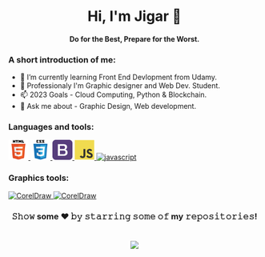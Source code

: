 <h1 align="center"> Hi, I'm Jigar 💙 </h1>

<!--<h3 align="center"> A MCA Student 💻</h3>--> 
<h4 align="center"> Do for the Best, Prepare for the Worst. <h4>

<h3 align="left">A short introduction of me:</h3>


- 🌱 I’m currently learning Front End Devlopment from Udamy.
- 💞️ Professionaly I'm Graphic designer and Web Dev. Student.
- 📫 2023 Goals - Cloud Computing, Python & Blockchain.
- 💬 Ask me about - Graphic Design, Web development.

<h3 align="left">Languages and tools:</h3>
<p align="left">
    <a href="https://www.w3schools.com/html/" target="_blank"> <img src="https://raw.githubusercontent.com/devicons/devicon/master/icons/html5/html5-original-wordmark.svg" alt="html5" width="40" height="40"/> </a>
   <a href="https://www.w3schools.com/css/" target="_blank"> <img src="https://raw.githubusercontent.com/devicons/devicon/master/icons/css3/css3-original-wordmark.svg" alt="css3" width="40" height="40"/> </a>
    <a href="https://getbootstrap.com/" target="_blank"> <img src="https://raw.githubusercontent.com/github/explore/80688e429a7d4ef2fca1e82350fe8e3517d3494d/topics/bootstrap/bootstrap.png" alt="bootstrap" width="40" height="40"/> </a>
  <a href="https://developer.mozilla.org/en-US/docs/Web/JavaScript" target="_blank"> <img src="https://raw.githubusercontent.com/devicons/devicon/master/icons/javascript/javascript-original.svg" alt="javascript" width="40" height="40"/> </a>
    <a href="https://developer.mozilla.org/en-US/docs/Web/JavaScript" target="_blank"> <img src="https://cdn.imgbin.com/21/1/11/imgbin-jquery-ui-computer-icons-chameleon-material-logo-DDxJnd9LqxQVZmJkucPfYjwLr.jpg" alt="javascript" width="40" height="40"/> </a>
  
 
    
<h3 align="left">Graphics tools:</h3> <p align="left">
    
   <a href="https://www.adobe.com/in/products/photoshop.html" target="_blank"> <img src="https://1000logos.net/wp-content/uploads/2020/03/Photoshop-logo.png" alt="CorelDraw" width="40" height="40"/> </a>
   <a href="https://www.corel.com/en/" target="_blank"> <img src="https://a.omappapi.com/users/41932b4c7956/images/c01c647135601644865786-sub-icon-cdgs-facebook-360x360.png" alt="CorelDraw" width="40" height="40"/> </a>
   
   
<div align="center">
    
<!--     ![GitHub Stats](https://github-readme-stats.vercel.app/api?username=&theme=radical) <br/> -->

<!-- <img align="center" src="https://github-readme-stats.vercel.app/api/?username=jigarparekh28">
<br/>
 -->
### 𝚂𝚑𝚘𝚠 some ❤️ 𝚋𝚢 𝚜𝚝𝚊𝚛𝚛𝚒𝚗𝚐 𝚜𝚘𝚖𝚎 𝚘𝚏 my 𝚛𝚎𝚙𝚘𝚜𝚒𝚝𝚘𝚛𝚒𝚎𝚜!

</div>

#

<div align='center'> 
 <img src = "https://i.graphicmama.com/blog/wp-content/uploads/2021/06/10112619/Free-PowerPoint-Animations-Graphic-Mama-Character-Gif-Animation-14.gif" width = 300px>
</div>
    
    
<!-- <div align='center'>
    https://github-readme-stats.vercel.app/api/?username=jigarparekh28  
</div> -->
    
